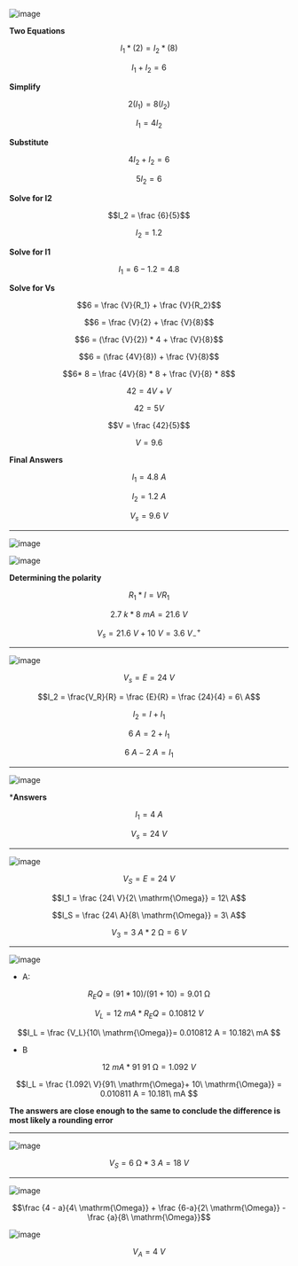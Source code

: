 ![image](https://github.com/user-attachments/assets/fee7e1de-cbec-4a6b-8c17-6625c26b61fb)

**Two Equations**

$$I_1*(2) = I_2*(8)$$

$$I_1 + I_2 = 6$$

**Simplify**

$$2(I_1) = 8(I_2)$$

$$I_1 = 4I_2$$

**Substitute**

$$4I_2 + I_2 = 6$$

$$5I_2 = 6$$

**Solve for I2**

$$I_2 = \frac {6}{5}$$

$$I_2 = 1.2$$

**Solve for I1**

$$I_1 = 6 - 1.2 = 4.8$$

**Solve for Vs**

$$6 = \frac {V}{R_1} + \frac {V}{R_2}$$

$$6 = \frac {V}{2} + \frac {V}{8}$$

$$6 = (\frac {V}{2}) * 4 + \frac {V}{8}$$

$$6 = (\frac {4V}{8}) + \frac {V}{8}$$

$$6* 8 = \frac {4V}{8} * 8 + \frac {V}{8} * 8$$

$$42 = 4V + V$$

$$42 = 5V$$

$$V = \frac {42}{5}$$

$$V = 9.6$$

**Final Answers**

$$I_1 = 4.8\ A$$

$$I_2 = 1.2\ A$$

$$V_s = 9.6\ V$$

***

![image](https://github.com/user-attachments/assets/73de73c2-daba-44f6-96e2-357d82531162)


![image](https://github.com/user-attachments/assets/50115692-9c12-4827-965e-e51b2aebb6bf)


**Determining the polarity**

$$R_1 * I = VR_1$$

$$2.7\ k * 8\ mA = 21.6\ V$$


$$V_s = 21.6\ V + 10\ V = 3.6\ V^+_-$$

***

![image](https://github.com/user-attachments/assets/c39b2a12-8e1a-42f7-b995-6924be6fc180)

$$V_s = E = 24\ V$$

$$I_2 = \frac{V_R}{R} = \frac {E}{R} = \frac {24}{4} = 6\ A$$

$$I_2 = I + I_1$$

$$6\ A = 2 + I_1$$

$$6\ A - 2\ A = I_1$$

***

![image](https://github.com/user-attachments/assets/51b608f9-ed0c-469c-a6f0-13b9549dfca9)


***Answers**

$$I_1 = 4\ A$$

$$V_s = 24\ V$$

***

![image](https://github.com/user-attachments/assets/2a1862b1-5160-4808-8c09-edecc7280182)


$$V_S = E = 24\ V$$

$$I_1 = \frac {24\ V}{2\ \mathrm{\Omega}} = 12\ A$$

$$I_S = \frac {24\ A}{8\ \mathrm{\Omega}} = 3\ A$$

$$V_3 = 3\ A * 2\ \mathrm{\Omega} = 6\ V$$

***

![image](https://github.com/user-attachments/assets/fd34711a-e145-40da-af2a-46d5668b06ee)


* A: 

$$R_EQ = (91*10)/(91+10) = 9.01\ \mathrm{\Omega}$$

$$V_L = 12\ mA * R_EQ = 0.10812\ V$$

$$I_L = \frac {V_L}{10\ \mathrm{\Omega}}= 0.010812 A = 10.182\ mA $$

* B

$$12\ mA * 91\ \mathrm{91\ \Omega} = 1.092\ V$$

$$I_L = \frac {1.092\ V}{91\ \mathrm{\Omega}+ 10\ \mathrm{\Omega}} = 0.010811 A = 10.181\ mA $$

**The answers are close enough to the same to conclude the difference is most likely a rounding error**


***

![image](https://github.com/user-attachments/assets/ec2d3a8a-c2d5-45ad-80ad-e2ac33555c97)

$$V_S = 6\ \mathrm{\Omega} * 3\ A = 18\ V$$

***

![image](https://github.com/user-attachments/assets/de8a8848-5635-4c6f-b3f6-4b3c52484290)

$$\frac {4 - a}{4\ \mathrm{\Omega}} + \frac {6-a}{2\ \mathrm{\Omega}} - \frac {a}{8\ \mathrm{\Omega}}$$

![image](https://github.com/user-attachments/assets/831f484b-0335-4840-bfc1-5e11a0a26056)

$$V_A = 4\ V$$
